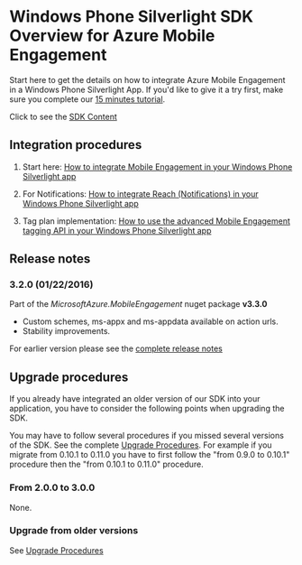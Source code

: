 <properties 
    pageTitle="Windows Phone Silverlight SDK Overview" 
    description="Overview of the Windows Phone Silverlight SDK for Azure Mobile Engagement"                     
    services="mobile-engagement" 
    documentationCenter="mobile" 
    authors="piyushjo" 
    manager="dwrede"
    editor="" />

<tags 
    ms.service="mobile-engagement" 
    ms.workload="mobile" 
    ms.tgt_pltfrm="mobile-windows-phone" 
    ms.devlang="na" 
    ms.topic="article" 
    ms.date="08/10/2015" 
    ms.author="piyushjo" />

# Windows Phone Silverlight SDK Overview for Azure Mobile Engagement
Start here to get the details on how to integrate Azure Mobile Engagement in a Windows Phone Silverlight App. If you'd like to give it a try first, make sure you complete our [15 minutes tutorial](mobile-engagement-windows-phone-get-started.md).

Click to see the [SDK Content](mobile-engagement-windows-phone-sdk-content.md)

## Integration procedures
1. Start here: [How to integrate Mobile Engagement in your Windows Phone Silverlight app](mobile-engagement-windows-phone-integrate-engagement.md)

2. For Notifications: [How to integrate Reach (Notifications) in your Windows Phone Silverlight app](mobile-engagement-windows-phone-integrate-engagement-reach.md)

3. Tag plan implementation: [How to use the advanced Mobile Engagement tagging API in your Windows Phone Silverlight app](mobile-engagement-windows-phone-use-engagement-api.md)


## Release notes
### 3.2.0 (01/22/2016)
Part of the *MicrosoftAzure.MobileEngagement* nuget package **v3.3.0**

* Custom schemes, ms-appx and ms-appdata available on action urls.
* Stability improvements.

For earlier version please see the [complete release notes](mobile-engagement-windows-phone-release-notes.md)

## Upgrade procedures
If you already have integrated an older version of our SDK into your application, you have to consider the following points when upgrading the SDK.

You may have to follow several procedures if you missed several versions of the SDK. See the complete [Upgrade Procedures](mobile-engagement-windows-phone-upgrade-procedure/.md). For example if you migrate from 0.10.1 to 0.11.0 you have to first follow the "from 0.9.0 to 0.10.1" procedure then the "from 0.10.1 to 0.11.0" procedure.

### From 2.0.0 to 3.0.0
None.

### Upgrade from older versions
See [Upgrade Procedures](mobile-engagement-windows-phone-upgrade-procedure/.md)

